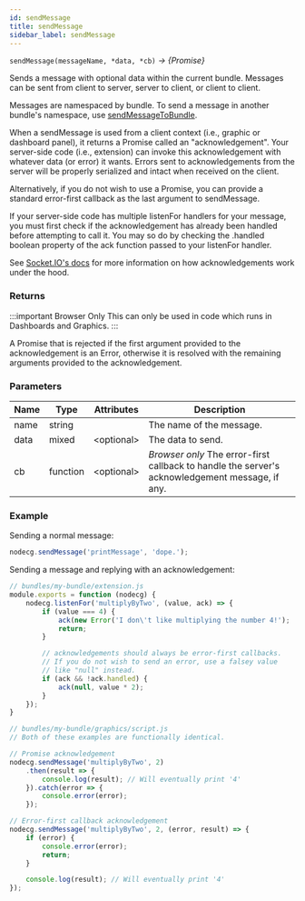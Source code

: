```yaml
---
id: sendMessage
title: sendMessage
sidebar_label: sendMessage
---
```


`sendMessage(messageName, *data, *cb)` _→ \{Promise\}_

Sends a message with optional data within the current bundle. Messages can be sent from client to server, server to client, or client to client.

Messages are namespaced by bundle. To send a message in another bundle's namespace, use [sendMessageToBundle](sendMessageToBundle).

When a sendMessage is used from a client context (i.e., graphic or dashboard panel), it returns a Promise called an "acknowledgement". Your server-side code (i.e., extension) can invoke this acknowledgement with whatever data (or error) it wants. Errors sent to acknowledgements from the server will be properly serialized and intact when received on the client.

Alternatively, if you do not wish to use a Promise, you can provide a standard error-first callback as the last argument to sendMessage.

If your server-side code has multiple listenFor handlers for your message, you must first check if the acknowledgement has already been handled before attempting to call it. You may so do by checking the .handled boolean property of the ack function passed to your listenFor handler.

See [Socket.IO's docs](http://socket.io/docs/#sending-and-getting-data-%28acknowledgements%29) for more information on how acknowledgements work under the hood.

### Returns

:::important Browser Only
This can only be used in code which runs in Dashboards and Graphics.
:::

A Promise that is rejected if the first argument provided to the acknowledgement is an Error, otherwise it is resolved with the remaining arguments provided to the acknowledgement.

### Parameters

| Name | Type     | Attributes    | Description                                                                                     |
| ---- | -------- | ------------- | ----------------------------------------------------------------------------------------------- |
| name | string   |               | The name of the message.                                                                        |
| data | mixed    | &lt;optional> | The data to send.                                                                               |
| cb   | function | &lt;optional> | _Browser only_ The error-first callback to handle the server's acknowledgement message, if any. |

### Example

Sending a normal message:

```js
nodecg.sendMessage('printMessage', 'dope.');
```

Sending a message and replying with an acknowledgement:

```js
// bundles/my-bundle/extension.js
module.exports = function (nodecg) {
    nodecg.listenFor('multiplyByTwo', (value, ack) => {
        if (value === 4) {
            ack(new Error('I don\'t like multiplying the number 4!');
            return;
        }

        // acknowledgements should always be error-first callbacks.
        // If you do not wish to send an error, use a falsey value
        // like "null" instead.
        if (ack && !ack.handled) {
            ack(null, value * 2);
        }
    });
}

// bundles/my-bundle/graphics/script.js
// Both of these examples are functionally identical.

// Promise acknowledgement
nodecg.sendMessage('multiplyByTwo', 2)
    .then(result => {
        console.log(result); // Will eventually print '4'
    }).catch(error => {
        console.error(error);
    });

// Error-first callback acknowledgement
nodecg.sendMessage('multiplyByTwo', 2, (error, result) => {
    if (error) {
        console.error(error);
        return;
    }

    console.log(result); // Will eventually print '4'
});
```
